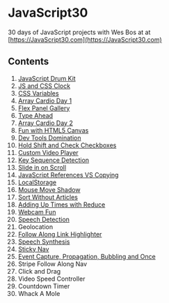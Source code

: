 # JavaScript30
30 days of JavaScript projects with Wes Bos at at [https://JavaScript30.com](https://JavaScript30.com)

## Contents

1.  [JavaScript Drum Kit](https://jscott313.github.io/JavaScript30/01%20-%20Drum%20Kit/)
2.  [JS and CSS Clock](https://jscott313.github.io/JavaScript30/02%20-%20JS%20and%20CSS%20Clock/) 
3.  [CSS Variables](https://jscott313.github.io/JavaScript30/03%20-%20JS%20and%20CSS%20Variables/) 
4.  [Array Cardio Day 1](https://jscott313.github.io/JavaScript30/04%20-%20Array%20Cardio%20Day%201/) 
5.  [Flex Panel Gallery](https://jscott313.github.io/JavaScript30/05%20-%20Flex%20Panel%20Gallery/)
6.  [Type Ahead](https://jscott313.github.io/JavaScript30/06%20-%20Ajax%20Type%20Ahead/)
7.  [Array Cardio Day 2](https://jscott313.github.io/JavaScript30/07%20-%20Array%20Cardio%20Day%202/)
8.  [Fun with HTML5 Canvas](https://jscott313.github.io/JavaScript30/08%20-%20HTML5%20Canvas/)
9.  [Dev Tools Domination](https://jscott313.github.io/JavaScript30/09%20-%20Dev%20Tools%20Domination/)
10. [Hold Shift and Check Checkboxes](https://jscott313.github.io/JavaScript30/10%20-%20Hold%20Shift%20and%20Check%20Checkboxes/)
11. [Custom Video Player](https://jscott313.github.io/JavaScript30/11%20-%20Custom%20Video%20Player/)
12. [Key Sequence Detection	](https://jscott313.github.io/JavaScript30/12%20-%20Konami%20Code%20Detection/)
13. [Slide in on Scroll](https://jscott313.github.io/JavaScript30/13%20-%20Slide%20In%20on%20Scroll/)
14. [JavaScript References VS Copying](https://jscott313.github.io/JavaScript30/14%20-%20Copying%20by%20Reference/)
15. [LocalStorage](https://jscott313.github.io/JavaScript30/15%20-%20LocalStorage/)
16. [Mouse Move Shadow](https://jscott313.github.io/JavaScript30/16%20-%20Mouse%20Move%20Shadow/)
17. [Sort Without Articles](https://jscott313.github.io/JavaScript30/17%20-%20Sort%20Without%20Articles/)
18. [Adding Up Times with Reduce](https://jscott313.github.io/JavaScript30/18%20-%20Adding%20Up%20Times%20with%20Reduce/)
19. [Webcam Fun](https://jscott313.github.io/JavaScript30/19%20-%20Webcam%20Fun/)
20. [Speech Detection](https://jscott313.github.io/JavaScript30/20%20-%20Speech%20Detection/)
21. Geolocation
22. [Follow Along Link Highlighter](https://jscott313.github.io/JavaScript30/22%20-%20Follow%20Along%20Link%20Highlighter/)
23. [Speech Synthesis](https://jscott313.github.io/JavaScript30/23%20-%20Speech%20Synthesis/)
24. [Sticky Nav](https://jscott313.github.io/JavaScript30/24%20-%20Sticky%20Nav/)
25. [Event Capture, Propagation, Bubbling and Once](https://jscott313.github.io/JavaScript30/25%20-%20Event%20Capture,%20Propagation,%20Bubbling%20and%20Once/)
26. Stripe Follow Along Nav
27. Click and Drag
28. Video Speed Controller
29. Countdown Timer
30. Whack A Mole
